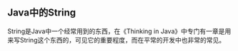 ## Java中的String

String是Java中一个经常用到的东西，在《Thinking in Java》中专门有一章是用来写String这个东西的，可见它的重要程度，而在平常的开发中也非常的常见。




